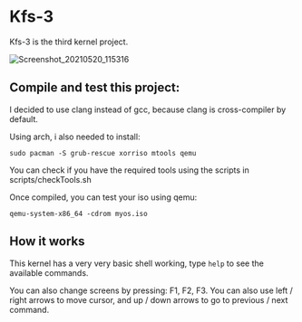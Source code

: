 # Kfs-3

Kfs-3 is the third kernel project.

![Screenshot_20210520_115316](https://user-images.githubusercontent.com/42534397/118958810-0b277180-b962-11eb-827e-57badc451665.png)


## Compile and test this project:

I decided to use clang instead of gcc, because clang is cross-compiler by default.

Using arch, i also needed to install:

```
sudo pacman -S grub-rescue xorriso mtools qemu
```

You can check if you have the required tools using the scripts in scripts/checkTools.sh

Once compiled, you can test your iso using qemu:

```
qemu-system-x86_64 -cdrom myos.iso
```

## How it works

This kernel has a very very basic shell working, type ```help``` to see the available commands.

You can also change screens by pressing: F1, F2, F3.
You can also use left / right arrows to move cursor, and up / down arrows to go to previous / next command.
